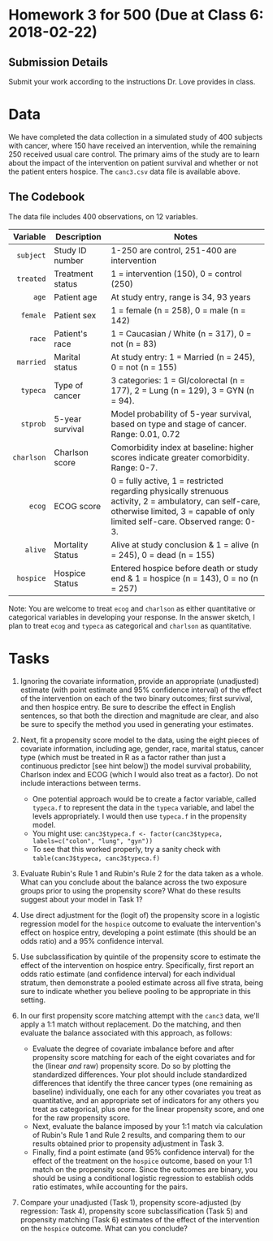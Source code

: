 # Homework 3 for 500 (Due at Class 6: 2018-02-22)

## Submission Details

Submit your work according to the instructions Dr. Love provides in class.

# Data

We have completed the data collection in a simulated study of 400 subjects with cancer, where 150 have received an intervention, while the remaining 250 received usual care control. The primary aims of the study are to learn about the impact of the intervention on patient survival and whether or not the patient enters hospice. The `canc3.csv` data file is available above.

## The Codebook

The data file includes 400 observations, on 12 variables.

Variable | Description | Notes
----------: | -----------------| --------------------------------------------------------------------------------
`subject` | Study ID number  | 1-250 are control, 251-400 are intervention
`treated` | Treatment status | 1 = intervention (150), 0 = control (250)
`age`     | Patient age      | At study entry, range is 34, 93 years
`female`  | Patient sex      | 1 = female (n = 258), 0 = male (n = 142)
`race`    | Patient's race   | 1 = Caucasian / White (n = 317), 0 = not (n = 83)
`married` | Marital status   | At study entry: 1 = Married (n = 245), 0 = not (n = 155)
`typeca`  | Type of cancer   | 3 categories: 1 = GI/colorectal (n = 177), 2 = Lung (n = 129), 3 = GYN (n = 94). 
`stprob`  | 5-year survival  | Model probability of 5-year survival, based on type and stage of cancer. Range: 0.01, 0.72
`charlson` | Charlson score  | Comorbidity index at baseline: higher scores indicate greater comorbidity. Range: 0-7.
`ecog`    | ECOG score       | 0 = fully active, 1 = restricted regarding physically strenuous activity, 2 = ambulatory, can self-care, otherwise limited, 3 = capable of only limited self-care. Observed range: 0-3.
`alive`   | Mortality Status | Alive at study conclusion & 1 = alive (n = 245), 0 = dead (n = 155)
`hospice` | Hospice Status | Entered hospice before death or study end & 1 = hospice (n = 143), 0 = no (n = 257)

Note: You are welcome to treat `ecog` and `charlson` as either quantitative or categorical variables in developing your response. In the answer sketch, I plan to treat `ecog` and `typeca` as categorical and `charlson` as quantitative.

# Tasks

1. Ignoring the covariate information, provide an appropriate (unadjusted) estimate (with point estimate and 95\% confidence interval) of the effect of the intervention on each of the two binary outcomes; first survival, and then hospice entry. Be sure to describe the effect in English sentences, so that both the direction and magnitude are clear, and also be sure to specify the method you used in generating your estimates. 

2. Next, fit a propensity score model to the data, using the eight pieces of covariate information, including age, gender, race, marital status, cancer type (which must be treated in R as a factor rather than just a continuous predictor [see hint below]) the model survival probability, Charlson index and ECOG (which I would also treat as a factor). Do not include interactions between terms.
    + One potential approach would be to create a factor variable, called `typeca.f` to represent the data in the `typeca` variable, and label the levels appropriately. I would then use `typeca.f` in the propensity model.
    + You might use: `canc3$typeca.f <- factor(canc3$typeca, labels=c("colon", "lung", "gyn"))`
    + To see that this worked properly, try a sanity check with `table(canc3$typeca, canc3$typeca.f)`

3. Evaluate Rubin's Rule 1 and Rubin's Rule 2 for the data taken as a whole. What can you conclude about the balance across the two exposure groups prior to using the propensity score? What do these results suggest about your model in Task 1?

4. Use direct adjustment for the (logit of) the propensity score in a logistic regression model for the `hospice` outcome to evaluate the intervention's effect on hospice entry, developing a point estimate (this should be an odds ratio) and a 95\% confidence interval. 

5. Use subclassification by quintile of the propensity score to estimate the effect of the intervention on hospice entry. Specifically, first report an odds ratio estimate (and confidence interval) for each individual stratum, then demonstrate a pooled estimate across all five strata, being sure to indicate whether you believe pooling to be appropriate in this setting.

6. In our first propensity score matching attempt with the `canc3` data, we'll apply a 1:1 match without replacement. Do the matching, and then evaluate the balance associated with this approach, as follows:
    + Evaluate the degree of covariate imbalance before and after propensity score matching for each of the eight covariates and for the (linear *and* raw) propensity score. Do so by plotting the standardized differences. Your plot should include standardized differences that identify the three cancer types (one remaining as baseline) individually, one each for any other covariates you treat as quantitative, and an appropriate set of indicators for any others you treat as categorical, plus one for the linear propensity score, and one for the raw propensity score.
    + Next, evaluate the balance imposed by your 1:1 match via calculation of Rubin's Rule 1 and Rule 2 results, and comparing them to our results obtained prior to propensity adjustment in  Task 3.
    + Finally, find a point estimate (and 95\% confidence interval) for the effect of the treatment on the `hospice` outcome, based on your 1:1 match on the propensity score. Since the outcomes are binary, you should be using a conditional logistic regression to establish odds ratio estimates, while accounting for the pairs.

7. Compare your unadjusted (Task 1), propensity score-adjusted (by regression: Task 4), propensity score subclassification (Task 5) and propensity matching (Task 6) estimates of the effect of the intervention on the `hospice` outcome. What can you conclude?
